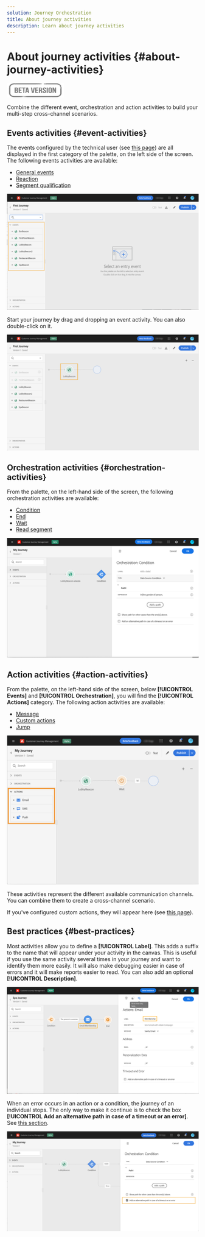 ```yaml
---
solution: Journey Orchestration
title: About journey activities
description: Learn about journey activities
---
```

# About journey activities {#about-journey-activities}

![](../assets/do-not-localize/badge.png)

Combine the different event, orchestration and action activities to build your multi-step cross-channel scenarios.

## Events activities {#event-activities}

The events configured by the technical user (see [this page](../event/about-events.md)) are all displayed in the first category of the palette, on the left side of the screen. The following events activities are available:

* [General events](../building-journeys/general-events.md)
* [Reaction](../building-journeys/reaction-events.md)
* [Segment qualification](../building-journeys/segment-qualification-events.md)

 ![](../assets/journey43.png)

Start your journey by drag and dropping an event activity. You can also double-click on it.

 ![](../assets/journey44.png)

## Orchestration activities {#orchestration-activities}

From the palette, on the left-hand side of the screen, the following orchestration activities are available:

* [Condition](../building-journeys/condition-activity.md)
* [End](../building-journeys/end-activity.md)
* [Wait](../building-journeys/wait-activity.md)
* [Read segment](../building-journeys/read-segment.md)

![](../assets/journey49.png)

## Action activities {#action-activities}

From the palette, on the left-hand side of the screen, below **[!UICONTROL Events]** and **[!UICONTROL Orchestration]**, you will find the **[!UICONTROL Actions]** category. The following action activities are available:

* [Message](../building-journeys/journeys-message.md)
* [Custom actions](../building-journeys/using-custom-actions.md)
* [Jump](../building-journeys/jump.md)

![](../assets/journey58.png)

These activities represent the different available communication channels. You can combine them to create a cross-channel scenario. 

If you've configured custom actions, they will appear here (see [this page](../building-journeys/using-custom-actions.md)).

## Best practices {#best-practices}

Most activities allow you to define a **[!UICONTROL Label]**. This adds a suffix to the name that will appear under your activity in the canvas. This is useful if you use the same activity several times in your journey and want to identify them more easily. It will also make debugging easier in case of errors and it will make reports easier to read. You can also add an optional **[!UICONTROL Description]**.

![](../assets/journey59bis.png)

When an error occurs in an action or a condition, the journey of an individual stops. The only way to make it continue is to check the box **[!UICONTROL Add an alternative path in case of a timeout or an error]**. See [this section](../building-journeys/using-the-journey-designer.md#paths).

![](../assets/journey42.png)
